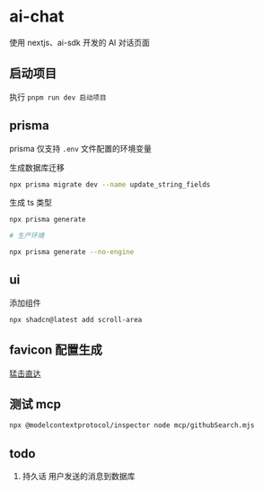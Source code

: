 # ai-chat

使用 nextjs、ai-sdk 开发的 AI 对话页面

## 启动项目

执行 `pnpm run dev 启动项目`

## prisma

prisma 仅支持 `.env` 文件配置的环境变量

生成数据库迁移

```bash
npx prisma migrate dev --name update_string_fields
```

生成 ts 类型

```bash
npx prisma generate

# 生产环境

npx prisma generate --no-engine
```

## ui

添加组件

```bash
npx shadcn@latest add scroll-area
```

## favicon 配置生成

[猛击直达](https://realfavicongenerator.net/)

## 测试 mcp

```bash
npx @modelcontextprotocol/inspector node mcp/githubSearch.mjs
```

## todo

1. 持久话 用户发送的消息到数据库
